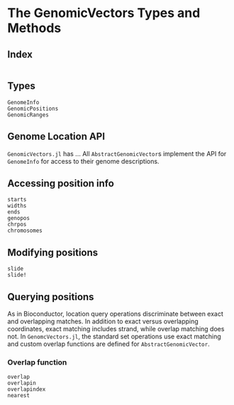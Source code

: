 # The GenomicVectors Types and Methods

## Index

```@index
```

## Types
```@docs
GenomeInfo
GenomicPositions
GenomicRanges
```

## Genome Location API
`GenomicVectors.jl` has ...
All `AbstractGenomicVector`s implement the API for `GenomeInfo` for access to their genome descriptions.


## Accessing position info
```@docs
starts
widths
ends
genopos
chrpos
chromosomes
```

## Modifying positions
```@docs
slide
slide!
```

## Querying positions
As in Bioconductor, location query operations discriminate between exact and overlapping matches. In addition to exact versus overlapping coordinates, exact matching includes strand, while overlap matching does not. In `GenomcVectors.jl`, the standard set operations use exact matching and custom overlap functions are defined for `AbstractGenomicVector`.

### Overlap function
```@docs
overlap
overlapin
overlapindex
nearest
```
